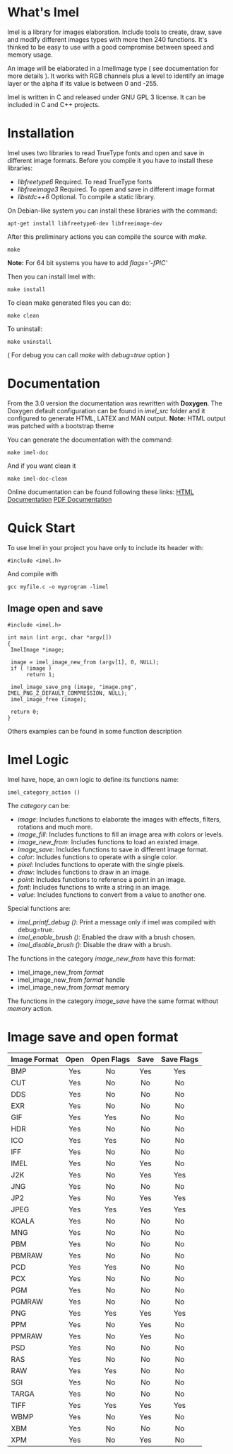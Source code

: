 # What's Imel

Imel is a library for images elaboration. Include tools to create, draw, 
save and modify different images types with more then 240 functions. 
It's thinked to be easy to use with a good compromise between speed and 
memory usage.

An image will be elaborated in a ImelImage type ( see documentation for
more details ). It works with RGB channels plus a level to identify an
image layer or the alpha if its value is between 0 and -255.

Imel is written in C and released under GNU GPL 3 license. It can be included
in C and C++ projects.

# Installation

Imel uses two libraries to read TrueType fonts and open and save in different
image formats. Before you compile it you have to install these libraries:

* *libfreetype6*  Required. To read TrueType fonts
* *libfreeimage3* Required. To open and save in different image format
* *libstdc++6*    Optional. To compile a static library.

On Debian-like system you can install these libraries with the command:
```
apt-get install libfreetype6-dev libfreeimage-dev
```

After this preliminary actions you can compile the source with _make_.
```
make
```
**Note:** For 64 bit systems you have to add _flags='-fPIC'_
 
Then you can install Imel with:
```
make install
```

To clean make generated files you can do:
```
make clean
```

To uninstall:
```
make uninstall
```

( For debug you can call _make_ with _debug=true_ option )

# Documentation

From the 3.0 version the documentation was rewritten with **Doxygen**.
The Doxygen default configuration can be found in _imel_src_ folder and
it configured to generate HTML, LATEX and MAN output. 
**Note:** HTML output was patched with a bootstrap theme

You can generate the documentation with the command:
```
make imel-doc
```

And if you want clean it
```
make imel-doc-clean
```

Online documentation can be found following these links:
[HTML Documentation](http://www.neckersbox.eu/docs/imel-html-doc/index.html)
[PDF Documentation](http://www.neckersbox.eu/docs/Imel-3.0-Documentation.pdf)

# Quick Start

To use Imel in your project you have only to include its header with:
```
#include <imel.h>
```

And compile with
```
gcc myfile.c -o myprogram -limel
```

## Image open and save

```
#include <imel.h>

int main (int argc, char *argv[]) 
{
 ImelImage *image;
 
 image = imel_image_new_from (argv[1], 0, NULL);
 if ( !image )
      return 1;
 
 imel_image_save_png (image, "image.png", IMEL_PNG_Z_DEFAULT_COMPRESSION, NULL);
 imel_image_free (image);
 
 return 0;
}
```

Others examples can be found in some function description

# Imel Logic

Imel have, hope, an own logic to define its functions name:
```
imel_category_action ()
```

The _category_ can be:
* *image*:          Includes functions to elaborate the images with effects, filters,
                    rotations and much more.
* *image_fill*:     Includes functions to fill an image area with colors or levels.
* *image_new_from*: Includes functions to load an existed image.
* *image_save*:     Includes functions to save in different image format.
* *color*:          Includes functions to operate with a single color.
* *pixel*:          Includes functions to operate with the single pixels.
* *draw*:           Includes functions to draw in an image.
* *point*:          Includes functions to reference a point in an image.
* *font*:           Includes functions to write a string in an image.
* *value*:          Includes functions to convert from a value to another one.

Special functions are:
* _imel_printf_debug ()_:  Print a message only if imel was compiled with debug=true.
* _imel_enable_brush ()_:  Enabled the draw with a brush chosen.
* _imel_disable_brush ()_: Disable the draw with a brush. 

The functions in the category _image_new_from_ have this format:

* imel_image_new_from *format*
* imel_image_new_from *format* handle
* imel_image_new_from *format* memory

The functions in the category _image_save_ have the same format without
_memory_ action.

# Image save and open format

| Image Format | Open | Open Flags | Save | Save Flags |
|--------------|:----:|:----------:|:----:|:----------:|
| BMP	       | Yes  | No         | Yes  | Yes        |
| CUT          | Yes  | No         | No   | No         |
| DDS          | Yes  | No         | No   | No         |
| EXR          | Yes  | No         | No   | No         |
| GIF          | Yes  | Yes        | No   | No         |
| HDR          | Yes  | No         | No   | No         |
| ICO          | Yes  | Yes        | No   | No         |
| IFF          | Yes  | No         | No   | No         |
| IMEL         | Yes  | No         | Yes  | No         |
| J2K          | Yes  | No         | Yes  | Yes        |
| JNG          | Yes  | No         | No   | No         |
| JP2          | Yes  | No         | Yes  | Yes        |
| JPEG         | Yes  | Yes        | Yes  | Yes        |
| KOALA        | Yes  | No         | No   | No         |
| MNG          | Yes  | No         | No   | No         |
| PBM          | Yes  | No         | No   | No         |
| PBMRAW       | Yes  | No         | No   | No         |
| PCD          | Yes  | Yes        | No   | No         |
| PCX          | Yes  | No         | No   | No         |
| PGM          | Yes  | No         | No   | No         |
| PGMRAW       | Yes  | No         | No   | No         |
| PNG          | Yes  | Yes        | Yes  | Yes        |
| PPM          | Yes  | No         | Yes  | No         |
| PPMRAW       | Yes  | No         | Yes  | No         |
| PSD          | Yes  | No         | No   | No         |
| RAS          | Yes  | No         | No   | No         |
| RAW          | Yes  | Yes        | No   | No         |
| SGI          | Yes  | No         | No   | No         |
| TARGA        | Yes  | No         | No   | No         |
| TIFF         | Yes  | Yes        | Yes  | Yes        |
| WBMP         | Yes  | No         | Yes  | No         |
| XBM          | Yes  | No         | No   | No         |
| XPM          | Yes  | No         | Yes  | No         |

